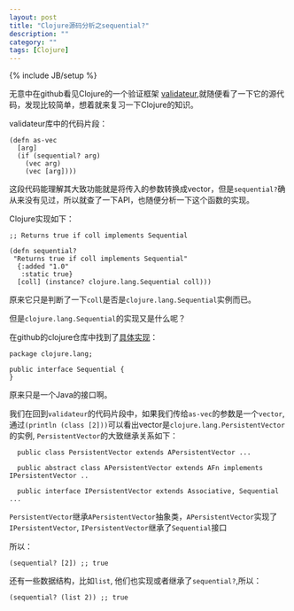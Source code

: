 ```yaml
---
layout: post
title: "Clojure源码分析之sequential?"
description: ""
category: ""
tags: [Clojure]
---
```

{% include JB/setup %}

无意中在github看见Clojure的一个验证框架 [validateur](https://github.com/michaelklishin/validateur),就随便看了一下它的源代码，发现比较简单，想着就来复习一下Clojure的知识。

validateur库中的代码片段：
    
    (defn as-vec
      [arg]
      (if (sequential? arg)
        (vec arg)
        (vec [arg])))

这段代码能理解其大致功能就是将传入的参数转换成vector，但是`sequential?`确从来没有见过，所以就查了一下API，也随便分析一下这个函数的实现。

Clojure实现如下：

    ;; Returns true if coll implements Sequential

    (defn sequential?
     "Returns true if coll implements Sequential"
      {:added "1.0"
       :static true}
      [coll] (instance? clojure.lang.Sequential coll)))

原来它只是判断了一下`coll`是否是`clojure.lang.Sequential`实例而已。

但是`clojure.lang.Sequential`的实现又是什么呢？

在github的clojure仓库中找到了[具体实现](https://github.com/clojure/clojure/blob/0b73494c3c855e54b1da591eeb687f24f608f346/src/jvm/clojure/lang/Sequential.java)：

    package clojure.lang;
    
    public interface Sequential {
    }


原来只是一个Java的接口啊。

我们在回到`validateur`的代码片段中，如果我们传给`as-vec`的参数是一个`vector`,通过`(println (class [2]))`可以看出vector是`clojure.lang.PersistentVector`的实例, `PersistentVector`的大致继承关系如下：

      public class PersistentVector extends APersistentVector ...

      public abstract class APersistentVector extends AFn implements IPersistentVector ..
      
      public interface IPersistentVector extends Associative, Sequential ...

`PersistentVector`继承`APersistentVector`抽象类，`APersistentVector`实现了`IPersistentVector`, `IPersistentVector`继承了`Sequential`接口

所以：

    (sequential? [2]) ;; true

还有一些数据结构，比如`list`, 他们也实现或者继承了`sequential?`,所以：

    
    (sequential? (list 2)) ;; true

